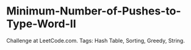 # Minimum-Number-of-Pushes-to-Type-Word-II
Challenge at LeetCode.com. Tags: Hash Table, Sorting, Greedy, String.
